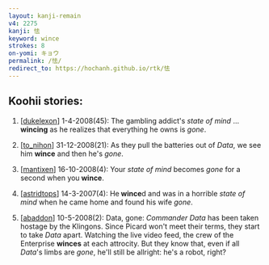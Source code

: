 ```yaml
---
layout: kanji-remain
v4: 2275
kanji: 怯
keyword: wince
strokes: 8
on-yomi: キョウ
permalink: /怯/
redirect_to: https://hochanh.github.io/rtk/怯
---
```


## Koohii stories: 

1) [<a href="http://kanji.koohii.com/profile/dukelexon">dukelexon</a>] 1-4-2008(45): The gambling addict&#039;s <em>state of mind</em> ... <strong>wincing</strong> as he realizes that everything he owns is <em>gone</em>.

2) [<a href="http://kanji.koohii.com/profile/to_nihon">to_nihon</a>] 31-12-2008(21): As they pull the batteries out of <em>Data</em>, we see him <strong>wince</strong> and then he&#039;s <em>gone</em>.

3) [<a href="http://kanji.koohii.com/profile/mantixen">mantixen</a>] 16-10-2008(4): Your <em>state of mind</em> becomes <em>gone</em> for a second when you<strong> wince</strong>.

4) [<a href="http://kanji.koohii.com/profile/astridtops">astridtops</a>] 14-3-2007(4): He<strong> wince</strong>d and was in a horrible <em>state of mind</em> when he came home and found his wife <em>gone</em>.

5) [<a href="http://kanji.koohii.com/profile/abaddon">abaddon</a>] 10-5-2008(2): Data, gone: <em>Commander Data</em> has been taken hostage by the Klingons. Since Picard won&#039;t meet their terms, they start to take <em>Data</em> apart. Watching the live video feed, the crew of the Enterprise <strong>winces</strong> at each attrocity. But they know that, even if all <em>Data</em>&#039;s limbs are <em>gone</em>, he&#039;ll still be allright: he&#039;s a robot, right?

